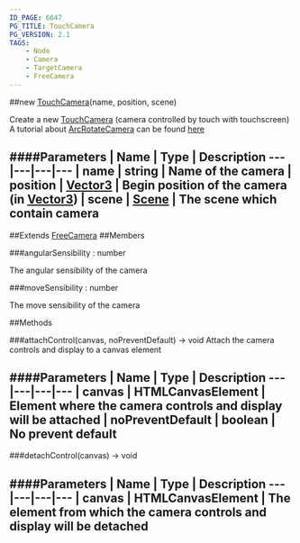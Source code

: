 ```yaml
---
ID_PAGE: 6647
PG_TITLE: TouchCamera
PG_VERSION: 2.1
TAGS:
    - Node
    - Camera
    - TargetCamera
    - FreeCamera
---
```

##new [TouchCamera](page.php?p=6647)(name, position, scene)



Create a new [TouchCamera](page.php?p=6647) (camera controlled by touch with touchscreen)
A tutorial about [ArcRotateCamera](page.php?p=6632) can be found [here](https://github.com/BabylonJS/Babylon.js/wiki/05-Cameras)




####Parameters
 | Name | Type | Description
---|---|---|---
 | name | string | Name of the camera
 | position | [Vector3](page.php?p=6751) | Begin position of the camera (in [Vector3](page.php?p=6751))
 | scene | [Scene](page.php?p=6662) | The scene which contain camera
---

##Extends
 [FreeCamera](page.php?p=6638)
##Members

###angularSensibility : number




The angular sensibility of the camera



###moveSensibility : number




The move sensibility of the camera











##Methods

###attachControl(canvas, noPreventDefault) &rarr; void
Attach the camera controls and display to a canvas element





####Parameters
 | Name | Type | Description
---|---|---|---
 | canvas | HTMLCanvasElement | Element where the camera controls and display will be attached
 | noPreventDefault | boolean | No prevent default
---

###detachControl(canvas) &rarr; void

####Parameters
 | Name | Type | Description
---|---|---|---
 | canvas | HTMLCanvasElement | The element from which the camera controls and display will be detached
---
